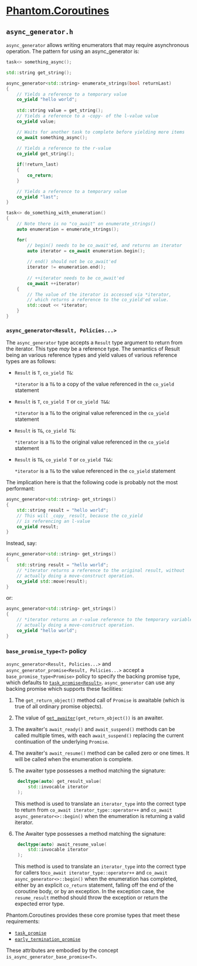 # [Phantom.Coroutines](../README.md)

## ```async_generator.h```

```async_generator``` allows writing enumerators that may require asynchronous operation. 
The pattern for using an async_generator is:

```c++
task<> something_async();

std::string get_string();

async_generator<std::string> enumerate_strings(bool returnLast)
{
    // Yields a reference to a temporary value
    co_yield "hello world";
    
    std::string value = get_string();
    // Yields a reference to a -copy- of the l-value value
    co_yield value;

    // Waits for another task to complete before yielding more items
    co_await something_async();
    
    // Yields a reference to the r-value
    co_yield get_string();

    if(!return_last)
    {
        co_return;
    }

    // Yields a reference to a temporary value
    co_yield "last";
}

task<> do_something_with_enumeration()
{
    // Note there is no "co_await" on enumerate_strings()
    auto enumeration = enumerate_strings();

    for(
        // begin() needs to be co_await'ed, and returns an iterator
        auto iterator = co_await enumeration.begin();
        
        // end() should not be co_await'ed
        iterator != enumeration.end();
        
        // ++iterator needs to be co_await'ed
        co_await ++iterator)
    {
        // The value of the iterator is accessed via *iterator,
        // which returns a reference to the co_yield'ed value.
        std::cout << *iterator;
    }
}
```

### ```async_generator<Result, Policies...>```

The ```async_generator``` type accepts a ```Result``` type argument to return from the
iterator. This type _may_ be a reference type. The semantics of Result being
an various reference types and yield values of various reference types are as follows:

* ```Result``` is ```T```, ```co_yield T&```:

  ```*iterator``` is a ```T&``` to a copy of the value referenced in the ```co_yield``` statement

* ```Result``` is ```T```, ```co_yield T``` or ```co_yield T&&```:

  ```*iterator``` is a ```T&``` to the original value referenced in the ```co_yield``` statement

* ```Result``` is ```T&```, ```co_yield T&```:

  ```*iterator``` is a ```T&``` to the original value referenced in the ```co_yield``` statement

* ```Result``` is ```T&```, ```co_yield T``` or ```co_yield T&&```:

  ```*iterator``` is a ```T&``` to the value referenced in the ```co_yield``` statement

The implication here is that the following code is probably not the most performant:

```c++
async_generator<std::string> get_strings()
{
    std::string result = "hello world";
    // This will _copy_ result, because the co_yield
    // is referencing an l-value
    co_yield result;
}
```

Instead, say:


```c++
async_generator<std::string> get_strings()
{
    std::string result = "hello world";
    // *iterator returns a reference to the original result, without
    // actually doing a move-construct operation.
    co_yield std::move(result);
}
```

or:


```c++
async_generator<std::string> get_strings()
{
    // *iterator returns an r-value reference to the temporary variable, without
    // actually doing a move-construct operation.
    co_yield "hello world";
}
```

### ```base_promise_type<T>``` policy

```async_generator<Result, Policies...>``` and ```async_generator_promise<Result, Policies...>``` accept 
a ```base_promise_type<Promise>``` policy to specify
the backing promise type, which defaults to [```task_promise<Result>```](task.md#task_promise). 
```async_generator``` can use any backing promise which supports these facilities:

1. The ```get_return_object()``` method call of ```Promise``` is awaitable (which
   is true of all ordinary promise objects).
2. The value of [```get_awaiter```](type_traits.md#get_awaiter)```(get_return_object())```
   is an awaiter.
3. The awaiter's ```await_ready()``` and ```await_suspend()``` methods can
   be called multiple times, with each ```await_suspend()``` replacing
   the current continuation of the underlying ```Promise```. 
4. The awaiter's ```await_resume()``` method can be called zero or one times.
   It will be called when the enumeration is complete.
5. The awaiter type possesses a method matching the signature:

   ```c++
    decltype(auto) get_result_value(
        std::invocable iterator
    );
   ```

   This method is used to translate an ```iterator_type``` into the
   correct type to return from ```co_await iterator_type::operator++```
   and ```co_await async_generator<>::begin()``` when the enumeration is returning
   a valid iterator.

6. The Awaiter type possesses a method matching the signature:

   ```c++
    decltype(auto) await_resume_value(
        std::invocable iterator
    );
   ```

   This method is used to translate an ```iterator_type``` into the
   correct type for callers to```co_await iterator_type::operator++```
   and ```co_await async_generator<>::begin()``` when the enumeration has completed, either
   by an explicit ```co_return``` statement, falling off the end of the
   coroutine body, or by an exception. In the exception case, the ```resume_result```
   method should throw the exception or return the expected error type.

Phantom.Coroutines provides these core promise types that meet these requirements:

* [```task_promise```](task.md)
* [```early_termination_promise```](early_termination_task.md#early_termination_promise)

These attributes are embodied by the concept ```is_async_generator_base_promise<T>```.

